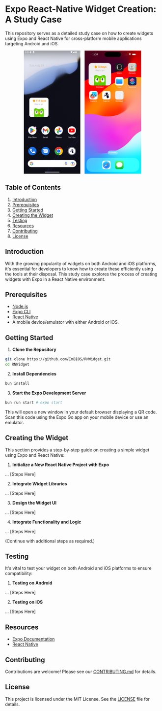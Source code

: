 # Expo React-Native Widget Creation: A Study Case

This repository serves as a detailed study case on how to create widgets using Expo and React Native for cross-platform mobile applications targeting Android and iOS.

<p align="center">
  <img src="./docs/android.png" alt="Android Widget" height="400px" style="margin-right: 10px;" />
  <img src="./docs/ios.png" alt="iOS Widget" height="400px" />
</p>

## Table of Contents

1. [Introduction](#introduction)
2. [Prerequisites](#prerequisites)
3. [Getting Started](#getting-started)
4. [Creating the Widget](#creating-the-widget)
5. [Testing](#testing)
6. [Resources](#resources)
7. [Contributing](#contributing)
8. [License](#license)

## Introduction

With the growing popularity of widgets on both Android and iOS platforms, it's essential for developers to know how to create these efficiently using the tools at their disposal. This study case explores the process of creating widgets with Expo in a React Native environment.

## Prerequisites

- [Node.js](https://nodejs.org/)
- [Expo CLI](https://expo.dev/tools/cli)
- [React Native](https://reactnative.dev/)
- A mobile device/emulator with either Android or iOS.

## Getting Started

1. **Clone the Repository**

```bash
git clone https://github.com/ImBIOS/RNWidget.git
cd RNWidget
```

2. **Install Dependencies**

```bash
bun install
```

3. **Start the Expo Development Server**

```bash
bun run start # expo start
```

This will open a new window in your default browser displaying a QR code. Scan this code using the Expo Go app on your mobile device or use an emulator.

## Creating the Widget

This section provides a step-by-step guide on creating a simple widget using Expo and React Native:

1. **Initialize a New React Native Project with Expo**

... [Steps Here]

2. **Integrate Widget Libraries**

... [Steps Here]

3. **Design the Widget UI**

... [Steps Here]

4. **Integrate Functionality and Logic**

... [Steps Here]

(Continue with additional steps as required.)

## Testing

It's vital to test your widget on both Android and iOS platforms to ensure compatibility:

1. **Testing on Android**

... [Steps Here]

2. **Testing on iOS**

... [Steps Here]

## Resources

- [Expo Documentation](https://docs.expo.dev/)
- [React Native](https://reactnative.dev/docs/)

## Contributing

Contributions are welcome! Please see our [CONTRIBUTING.md](https://github.com/ImBIOS/.github/blob/main/CONTRIBUTING.md) for details.

## License

This project is licensed under the MIT License. See the [LICENSE](./LICENSE) file for details.
